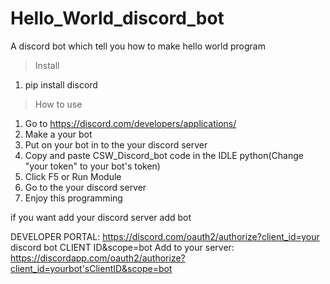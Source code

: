 # Hello_World_discord_bot
A discord bot which tell you how to make hello world program

>Install
1. pip install discord

>How to use
1. Go to https://discord.com/developers/applications/
2. Make a your bot
3. Put on your bot in to the your discord server
4. Copy and paste CSW_Discord_bot code in the IDLE python(Change "your token" to your bot's token)
5. Click F5 or Run Module
6. Go to the your discord server
7. Enjoy this programming

if you want add your discord server add bot

DEVELOPER PORTAL: https://discord.com/oauth2/authorize?client_id=your discord bot CLIENT ID&scope=bot
Add to your server: https://discordapp.com/oauth2/authorize?client_id=yourbot'sClientID&scope=bot
